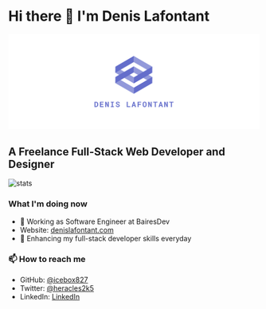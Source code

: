# Hi there 👋 I'm Denis Lafontant

![logo1.PNG](https://github.com/icebox827/icebox827/blob/main/facebook_cover_photo_2_transparent.png?raw=true)

## A Freelance Full-Stack Web Developer and Designer

![stats](https://github-readme-stats.vercel.app/api?username=icebox827&show_icons=true)

### What I'm doing now

- 🔭 Working as Software Engineer at BairesDev
- Website: [denislafontant.com](https://denislafontant.com)
- 🌱 Enhancing my full-stack developer skills everyday

### 📫 How to reach me

- GitHub: [@icebox827](https://github.com/icebox827)
- Twitter: [@heracles2k5](https://twitter.com/@heracles2k5)
- LinkedIn: [LinkedIn](https://www.linkedin.com/in/denis-lafontant-37031439/)
